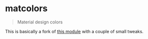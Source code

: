 # matcolors

> Material design colors

This is basically a fork of [this module](https://github.com/YoshiyukiKato/material-design-color-module) with a couple of small tweaks.
